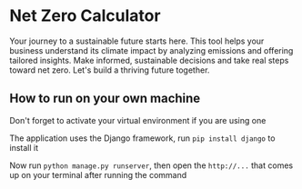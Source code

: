 # Net Zero Calculator
Your journey to a sustainable future starts here. This tool helps your business understand its climate impact by analyzing emissions and offering tailored insights. Make informed, sustainable decisions and take real steps toward net zero. Let's build a thriving future together.

## How to run on your own machine
Don't forget to activate your virtual environment if you are using one

The application uses the Django framework, run `pip install django` to install it

Now run `python manage.py runserver`, then open the `http://...` that comes up on your terminal after running the command